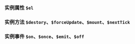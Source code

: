 ### 实例属性 `$el`

### 实例方法 `$destory`、`$forceUpdate`、`$mount`、`$nextTick`

### 实例事件 `$on`、`$once`、`$emit`、`$off`